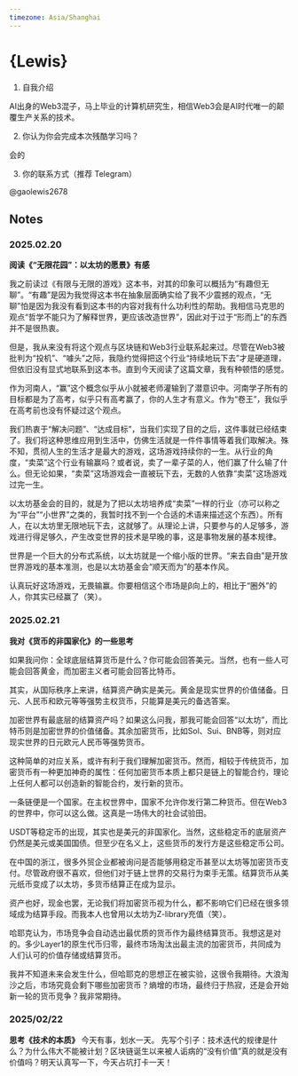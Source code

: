 ```yaml
---
timezone: Asia/Shanghai
---
```


# {Lewis}

1. 自我介绍

AI出身的Web3混子，马上毕业的计算机研究生，相信Web3会是AI时代唯一的颠覆生产关系的技术。

2. 你认为你会完成本次残酷学习吗？

会的

3. 你的联系方式（推荐 Telegram）

@gaolewis2678

## Notes

<!-- Content_START -->

### 2025.02.20

**阅读《“无限花园”：以太坊的愿景》有感**

我之前读过《有限与无限的游戏》这本书，对其的印象可以概括为“有趣但无聊”。“有趣”是因为我觉得这本书在抽象层面确实给了我不少震撼的观点，“无聊”怕是因为我没有看到这本书的内容对我有什么功利性的帮助。我相信马克思的观点“哲学不能只为了解释世界，更应该改造世界”，因此对于过于“形而上”的东西并不是很热衷。

但是，我从来没有将这个观点与区块链和Web3行业联系起来过。尽管在Web3被批判为“投机”、“噱头”之际，我隐约觉得把这个行业“持续地玩下去”才是硬道理，但依旧没有显式地联系到这本书。直到今天阅读了这篇文章，我有种顿悟的感觉。

作为河南人，“赢”这个概念似乎从小就被老师灌输到了潜意识中。河南学子所有的目标都是为了高考，似乎只有高考赢了，你的人生才有意义。作为“卷王”，我似乎在高考前也没有怀疑过这个观点。

我们热衷于“解决问题”、“达成目标”，当我们实现了目的之后，这件事就已经结束了。我们将这种思维应用到生活中，仿佛生活就是一件件事情等着我们取解决。殊不知，贯彻人生的生活才是最大的游戏，这场游戏持续你的一生。从行业的角度，“卖菜”这个行业有输赢吗？或者说，卖了一辈子菜的人，他们赢了什么输了什么。但无论如果，“卖菜”这场游戏会一直被玩下去，无数的人依靠“卖菜”这场游戏过完一生。

以太坊基金会的目的，就是为了把以太坊培养成“卖菜”一样的行业（亦可以称之为“平台”“小世界”之类的，我暂时找不到一个合适的术语来描述这个东西）。所有人，在以太坊里无限地玩下去，这就够了。从理论上讲，只要参与的人足够多，游戏进行得足够久，产生改变世界的技术是早晚的事，这是事物发展的基本规律。

世界是一个巨大的分布式系统，以太坊就是一个缩小版的世界。“来去自由”是开放世界游戏的基本准测，也是以太坊基金会“顺天而为”的基本作风。

认真玩好这场游戏，无畏输赢。你要相信这个市场是β向上的，相比于“圈外”的人，你其实已经赢了（笑）。

### 2025.02.21

**我对《货币的非国家化》的一些思考**

如果我问你：全球底层结算货币是什么？你可能会回答美元。当然，也有一些人可能会回答黄金，而加密主义者可能会回答比特币。

其实，从国际秩序上来讲，结算资产确实是美元。黄金是现实世界的价值储备。日元、人民币和欧元等等强势主权货币，只能算是美元的备选答案。

加密世界有最底层的结算资产吗？如果这么问我，那我可能会回答“以太坊”，而比特币则是加密世界的价值储备。其余加密货币，比如Sol、Sui、BNB等，则对应现实世界的日元欧元人民币等强势货币。

这种简单的对应关系，或许有利于我们理解加密货币。然而，相较于传统货币，加密货币有一种更加神奇的属性：任何加密货币本质上都只是链上的智能合约，理论上任何人都可以创造新的智能合约，发行新的货币。

一条链便是一个国家。在主权世界中，国家不允许你发行第二种货币。但在Web3的世界中，你可以这么做。这真是一场伟大的社会试验田。

USDT等稳定币的出现，其实也是美元的非国家化。当然，这些稳定币的底层资产仍然是美元或美国国债。但至少在名义上，这些货币的发行方是这些稳定币公司。

在中国的浙江，很多外贸企业都被询问是否能够用稳定币甚至以太坊等加密货币支付。尽管政府很不喜欢，但他们对于链上世界的交易行为束手无策。结算货币从美元纸币变成了以太坊，多货币结算正在成为显示。

资产也好，现金也罢，无论我们将加密货币视为什么，都不影响它们已经在很多领域成为结算手段。而我本人也曾用以太坊为Z-library充值（笑）。

哈耶克认为，市场竞争会自动选出最优质的货币作为最终结算货币。我想这是对的。多少Layer1的原生代币归零，最终市场淘汰出最主流的加密货币，共同成为人们认可的价值存储或结算货币。

我并不知道未来会发生什么，但哈耶克的思想正在被实验，这很令我期待。大浪淘沙之后，市场究竟会剩下哪些加密货币？熵增的市场，最终归于热寂，还是会开始新一轮的货币竞争？我非常期待。

### 2025/02/22

**思考《技术的本质》**
今天有事，划水一天。
先写个引子：技术迭代的规律是什么？为什么伟大不能被计划？区块链诞生以来被人诟病的“没有价值”真的就是没有价值吗？明天认真写一下，今天占坑打卡一天！

<!-- Content_END -->
